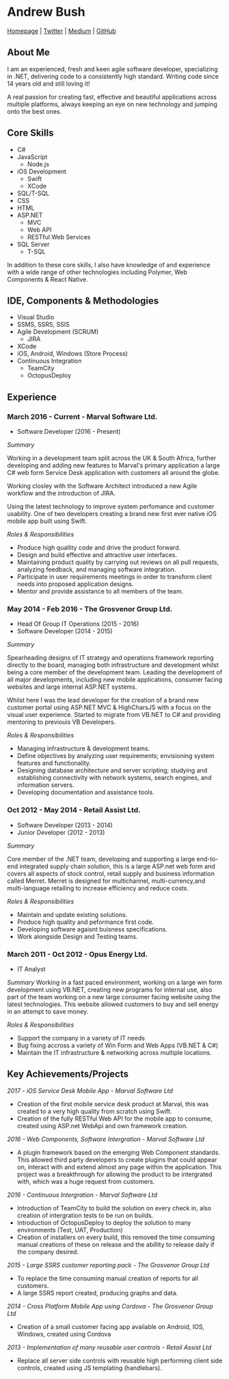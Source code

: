 # Andrew Bush

[Homepage][1] | [Twitter][2] | [Medium][3] | [GitHub][4]

## About Me

I am an experienced, fresh and keen agile software developer, specializing in .NET, delivering code to a consistently high standard. Writing code since 14 years old and still loving it!

A real passion for creating fast, effective and beautiful applications across multiple platforms, always keeping an eye on new technology and jumping onto the best ones. 

## Core Skills

- C#
- JavaScript
    - Node.js
- iOS Development 
    - Swift
    - XCode
- SQL/T-SQL
- CSS
- HTML
- ASP.NET
    - MVC
    - Web API
    - RESTful Web Services
- SQL Server
    - T-SQL

In addition to these core skills, I also have knowledge of and experience with a wide range of other technologies including Polymer, Web Components & React Native.

## IDE, Components & Methodologies

- Visual Studio 
- SSMS, SSRS, SSIS
- Agile Development (SCRUM)
    - JIRA
- XCode
- iOS, Android, Windows (Store Process)
- Continuous Integration 
    - TeamCity
    - OctopusDeploy

## Experience

### **March 2016 - Current - Marval Software Ltd.**

- Software Developer (2016 - Present)

*Summary*

Working in a development team split across the UK & South Africa, further developing and adding new features to Marval's primary application a large C# web form Service Desk application with customers all around the globe.

Working closley with the Software Architect introduced a new Agile workflow and the introduction of JIRA.

Using the latest technology to improve system perfomance and customer usability. One of two developers creating a brand new first ever native iOS mobile app built using Swift. 

*Roles & Responsibilities*

- Produce high quallity code and drive the product forward.
- Design and build effective and attractive user interfaces.
- Maintaining product quality by carrying out reviews on all pull requests, analyzing feedback, and managing software integration.
- Participate in user requirements meetings in order to transform client needs into proposed application designs.
- Mentor and provide assistance to all members of the team.

### **May 2014 - Feb 2016 - The Grosvenor Group Ltd.**

- Head Of Group IT Operations (2015 - 2016)
- Software Developer (2014 - 2015)


*Summary*

Spearheading designs of IT strategy and operations framework reporting directly to the board, managing both infrastructure and development whilst being a core member of the development team. Leading the development of all major developments, including new mobile applications, consumer facing websites and large internal ASP.NET systems. 

Whilst here I was the lead developer for the creation of a brand new customer portal using ASP.NET MVC & HighCharsJS with a focus on the visual user experience. Started to migrate from VB.NET to C# and providing mentoring to previouis VB Developers.

*Roles & Responsibilities*

- Managing infrastructure & development teams.
- Define objectives by analyzing user requirements; envisioning system features and functionality. 
- Designing database architecture and server scripting; studying and establishing connectivity with network systems, search engines, and information servers.
- Developing documentation and assistance tools.


### **Oct 2012 - May 2014 - Retail Assist Ltd.**

- Software Developer (2013 - 2014)
- Junior Developer (2012 - 2013)

*Summary*

Core member of the .NET team, developing and supporting a large end-to-end integrated supply chain solution, this is a large ASP.net web form and covers all aspects of stock control, retail supply and business information called Merret. Merret is designed for multichannel, multi-currency,and multi-language retailing to increase efficiency and reduce costs.

*Roles & Responsibilities*

- Maintain and update existing solutions.
- Produce high quality and peformance first code.
- Developing software agaisnt buisness specifications.
- Work alongside Design and Testing teams.

### **March 2011 - Oct 2012 - Opus Energy Ltd.**

- IT Analyst

*Summary*
Working in a fast paced environment, working on a large win form development using VB.NET, creating new programs for internal use, also part of the team working on a new large consumer facing website using the latest technologies. This website allowed customers to buy and sell energy in an attempt to save money.


*Roles & Responsibilities*

- Support the company in a variety of IT needs
- Bug fixing accross a variety of Win Form and Web Apps (VB.NET & C#)
- Maintain the IT infrastructure & networking across multiple locations.


## **Key Achievements/Projects**

*2017 - iOS Service Desk Mobile App - Marval Software Ltd*

- Creation of the first mobile service desk product at Marval, this was created to a very high quality from scratch using Swift.
- Creation of the fully RESTful Web API for the mobile app to consume, created using ASP.net WebApi and own framework creation.

*2016 - Web Components, Software Intergration - Marval Software Ltd*
    
- A plugin framework based on the emerging Web Component standards. This allowed third party developers to create plugins that could appear on, interact with and extend almost any page within the application. This project was a breakthrough for allowing the product to be intergrated with, which was a huge request from customers.

*2016 - Continuous Intergration - Marval Software Ltd*

- Introduction of TeamCity to build the solution on every check in, also creation of intergration tests to be run on builds.
- Introduction of OctopusDeploy to deploy the solution to many environments (Test, UAT, Production)
- Creation of installers on every build, this removed the time consuming manual creations of these on release and the abillity to release daily if the company desired.

*2015 - Large SSRS customer reporting pack - The Grosvenor Group Ltd*

- To replace the time consuming manual creation of reports for all customers.
- A large SSRS report created, producing graphs and data. 

*2014 - Cross Platform Mobile App using Cordova - The Grosvenor Group Ltd*
        
- Creation of a small customer facing app available on Android, IOS, Windows, created using Cordova

*2013 - Implementation of many reusable user controls - Retail Assist Ltd*
        
- Replace all server side controls with reusable high performing client side controls, created using JS templating (handlebars).



[1]: https://about.me/abush
[2]: http://twitter.com/mrabush
[3]: http://medium.com/@mrabush
[4]: https://github.com/mrmcgibblets